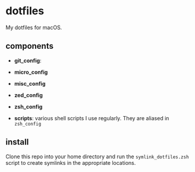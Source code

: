 # dotfiles

My dotfiles for macOS.

## components

- **git_config**: 

- **micro_config**

- **misc_config**

- **zed_config**

- **zsh_config**

- **scripts**: various shell scripts I use regularly. They are aliased in `zsh_config`

## install

Clone this repo into your home directory and run the `symlink_dotfiles.zsh` script to create symlinks in the appropriate locations.
